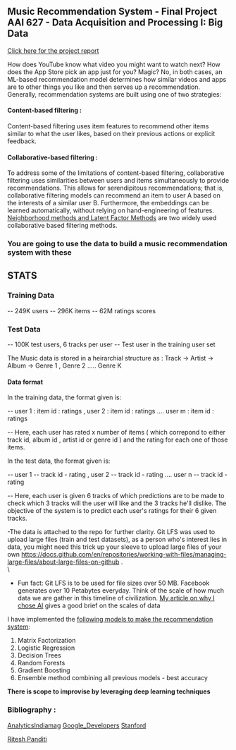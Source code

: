 ## Music Recommendation System - Final Project AAI 627 - Data Acquisition and Processing I: Big Data

 [Click here for the project report](https://github.com/MoronSlayer/Music-Recommendation-System/blob/main/628_final_proj_Prashant_Ritesh.pdf)

How does YouTube know what video you might want to watch next? How does the App Store pick an app just for you? Magic? No, in both cases, an ML-based recommendation model determines how similar videos and apps are to other things you like and then serves up a recommendation.
Generally, recommendation systems are built using one of two strategies:

#### Content-based filtering :

 Content-based filtering uses item features to recommend other items similar to what the user likes, based on their previous actions or explicit feedback.
 
#### Collaborative-based filtering : 

To address some of the limitations of content-based filtering, collaborative filtering uses similarities between users and items simultaneously to provide recommendations. This allows for serendipitous recommendations; that is, collaborative filtering models can recommend an item to user A based on the interests of a similar user B. Furthermore, the embeddings can be learned automatically, without relying on hand-engineering of features. 
[Neighborhood methods and Latent Factor Methods](https://www.asc.ohio-state.edu/statistics/dmsl//Koren_2009.pdf) are two widely used collaborative based filtering methods.
<script src="https://platform.linkedin.com/badges/js/profile.js" async defer type="text/javascript"></script>

### You are going to use the data to build a music recommendation system with these

## STATS

### Training Data

 -- 249K users 
 -- 296K items 
 -- 62M ratings scores
 
### Test Data

 -- 100K test users, 6 tracks per user
 -- Test user in the training user set

The Music data is stored in a heirarchial structure as : 
Track -> Artist -> Album -> Genre 1 , Genre 2 ..... Genre K

#### Data format 

In the training data, the format given is:

-- user 1 : item id : ratings , user 2 : item id : ratings .... user m : item id : ratings

-- Here, each user has rated x number of items ( which correpond to either track id, album id , artist id or genre id ) and the rating for each one of those items. 

In the test data, the format given is: 

-- user 1 -- track id - rating , user 2 -- track id - rating .... user n -- track id - rating

-- Here, each user is given 6 tracks of which predictions are to be made to check which 3 tracks will the user will like and the 3 tracks he'll dislike. The objective of the system is to predict each user's ratings for their 6 given tracks. 

-The data is attached to the repo for further clarity. Git LFS was used to upload large files (train and test datasets), as a person who's interest lies in data, you might need this trick up your sleeve to upload large files of your own https://docs.github.com/en/repositories/working-with-files/managing-large-files/about-large-files-on-github .
<br />  \
- Fun fact: Git LFS is to be used for file sizes over 50 MB. Facebook generates over 10 Petabytes everyday. Think of the scale of how much data we are gather in this timeline of civilization. [My article on why I chose AI](https://becominghuman.ai/why-i-chose-ai-272a5fcd4cdd) gives a good brief on the scales of data

I have implemented the [following models to make the recommendation system](https://github.com/MoronSlayer/Music-Recommendation-System/blob/main/628_final_proj_Prashant_Ritesh.pdf):

1. Matrix Factorization
2. Logistic Regression
3. Decision Trees
4. Random Forests
5. Gradient Boosting
6. Ensemble method combining all previous models - best accuracy 

**There is scope to improvise by leveraging deep learning techniques**

### Bibliography :
[AnalyticsIndiamag](https://analyticsindiamag.com/collaborative-filtering-vs-content-based-filtering-for-recommender-systems/)
[Google_Developers](https://developers.google.com/machine-learning/recommendation)
[Stanford](http://infolab.stanford.edu/~ullman/mmds/ch9.pdf)

<div class="badge-base LI-profile-badge" data-locale="en_US" data-size="medium" data-theme="light" data-type="VERTICAL" data-vanity="ritesh-980" data-version="v1"><a class="badge-base__link LI-simple-link" href="https://www.linkedin.com/in/ritesh-980?trk=profile-badge">Ritesh Panditi</a></div>
              

